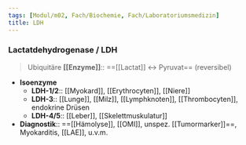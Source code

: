 ```yaml
---
tags: [Modul/m02, Fach/Biochemie, Fach/Laboratoriumsmedizin]
title: LDH
---
```

### Lactatdehydrogenase / LDH
> Ubiquitäre **[[Enzyme]]**:: ==[[Lactat]] ↔ Pyruvat== (reversibel)
- **Isoenzyme**
	- **LDH-1/2**:: [[Myokard]], [[Erythrocyten]], [[Niere]]
	- **LDH-3**:: [[Lunge]], [[Milz]], [[Lymphknoten]], [[Thrombocyten]], endokrine Drüsen
	- **LDH-4/5**:: [[Leber]], [[Skelettmuskulatur]]
- **Diagnostik**:: ==[[Hämolyse]], [[OMI]], unspez. [[Tumormarker]]==, Myokarditis, [[LAE]], u.v.m.